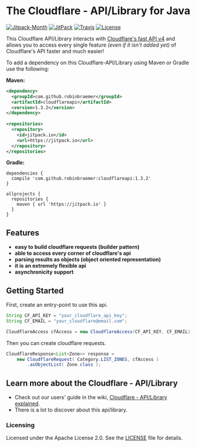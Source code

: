 # The Cloudflare - API/Library for Java

[![Jitpack-Month][jitpack-month-img]][jitpack-url]
[![JitPack][jitpack-img]][jitpack-url]
[![Travis][travis-img]][travis-url]
[![License][license-img]][license-url]
<!-- [![Gitter][gitter-img]][gitter-url] -->

This Cloudflare API/Library interacts with [Cloudflare's fast API v4](https://api.cloudflare.com/)
and allows you to access every single feature _(even if it isn't added yet)_ of Cloudflare's API faster and much easier!

To add a dependency on this Cloudflare-API/Library using Maven or Gradle use the following:

**Maven:**
```xml
<dependency>
  <groupId>com.github.robinbraemer</groupId>
  <artifactId>cloudflareapi</artifactId>
  <version>1.3.2</version>
</dependency>
	
<repositories>
  <repository>
    <id>jitpack.io</id>
    <url>https://jitpack.io</url>
  </repository>
</repositories>
```

**Gradle:**
```
dependencies {
  compile 'com.github.robinbraemer:cloudflareapi:1.3.2'
}

allprojects {
  repositories {
    maven { url 'https://jitpack.io' }
  }
}
```

## Features
- **easy to build cloudflare requests (builder pattern)**
- **able to access every corner of cloudflare's api**
- **parsing results as objects (object oriented representation)**
- **it is an extremely flexible api**
- **asynchronicity support**

## Getting Started
First, create an entry-point to use this api.
```java
String CF_API_KEY = "your_cloudflare_api_key";
String CF_EMAIL = "your_cloudflare@email.com";

CloudflareAccess cfAccess = new CloudflareAccess(CF_API_KEY, CF_EMAIL);
```

Then you can create cloudflare requests.
```java
CloudflareResponse<List<Zone>> response =
    new CloudflareRequest( Category.LIST_ZONES, cfAccess )
        .asObjectList( Zone.class );
```

## Learn more about the Cloudflare - API/Library

- Check out our users' guide in the wiki, [Cloudflare - API/Library explained][wiki-url].
- There is a lot to discover about this api/library.

### Licensing
Licensed under the Apache License 2.0. See the [LICENSE](LICENSE) file for details.






[releases-url]: https://github.com/robinbraemer/CloudflareAPI/releases
[wiki-url]: https://github.com/robinbraemer/CloudflareAPI/wiki

[travis-url]: https://travis-ci.org/robinbraemer/CloudflareAPI
[travis-img]: https://travis-ci.org/robinbraemer/CloudflareAPI.svg?branch=master

[jitpack-url]: https://jitpack.io/#robinbraemer/CloudflareAPI
[jitpack-img]: https://jitpack.io/v/robinbraemer/CloudflareAPI.svg
[jitpack-month-img]: https://jitpack.io/v/robinbraemer/CloudflareAPI/month.svg

[gitter-url]: https://gitter.im/CloudflareAPI/Lobby
[gitter-img]: https://badges.gitter.im/Join%20Chat.svg

[license-url]: https://github.com/robinbraemer/CloudflareAPI/blob/master/LICENSE
[license-img]: https://img.shields.io/badge/license-Apache_2.0-blue.svg?style=flat
